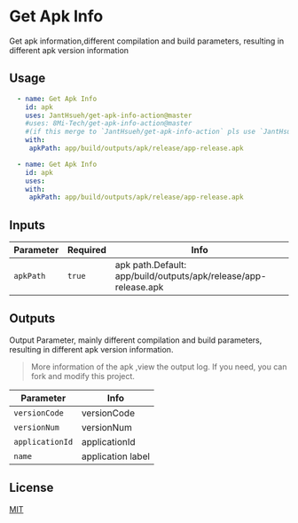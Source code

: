 # Get Apk Info

 Get apk information,different compilation and build parameters, resulting in different apk version information


## Usage


```yaml
  - name: Get Apk Info
    id: apk
    uses: JantHsueh/get-apk-info-action@master 
    #uses: 8Mi-Tech/get-apk-info-action@master
    #(if this merge to `JantHsueh/get-apk-info-action` pls use `JantHsueh/get-apk-info-action`)
    with:
     apkPath: app/build/outputs/apk/release/app-release.apk
```

```yaml
  - name: Get Apk Info
    id: apk
    uses: 
    with:
     apkPath: app/build/outputs/apk/release/app-release.apk
```


## Inputs

| Parameter  | Required | Info                                                         |
| ---------- | -------- | ------------------------------------------------------------ |
| `apkPath`  | `true`   | apk path.Default: app/build/outputs/apk/release/app-release.apk |


## Outputs

Output Parameter, mainly different compilation and build parameters, resulting in different apk version information.

>More information of the apk ,view the output log. If you need, you can fork and modify this project.


| Parameter   | Info                                                         |
| ----------  | ------------------------------------------------------------ |
| `versionCode`   |versionCode |
| `versionNum`   | versionNum  |
| `applicationId`   | applicationId |
| `name`   | application label |



## License

[MIT](LICENSE)
